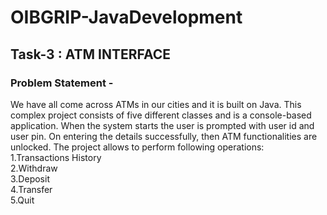 # OIBGRIP-JavaDevelopment
## Task-3 : ATM INTERFACE

### Problem Statement - 
We have all come across ATMs in our cities and it is built on Java. This complex project consists of five different classes and is a console-based application. When the system starts the user is prompted with user id and user pin. On entering the details successfully, then ATM functionalities	are unlocked. The project allows to perform following operations:	
1.Transactions History	
2.Withdraw	
3.Deposit	
4.Transfer	
5.Quit	
